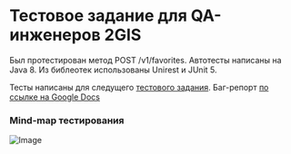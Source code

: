 # Тестовое задание для QA-инженеров 2GIS
Был протестирован метод POST /v1/favorites. 
Автотесты написаны на Java 8. Из библеотек использованы Unirest и JUnit 5.

Тесты написаны для следущего [тестового задания](https://drive.google.com/file/d/1wIjeRbYogYjDDVC-8C_OURzf15V4y_Bm/view).
Баг-репорт [по ссылке на Google Docs](https://docs.google.com/document/d/1eMngvrp6t5h2k9oeKuQ98DxurLqPMGFQ-wzUnpPkEgc/edit?usp=sharing)
### Mind-map тестирования
![Image](https://psv4.userapi.com/c536236/u199090788/docs/d25/0ded334ed188/MindMap.png)
